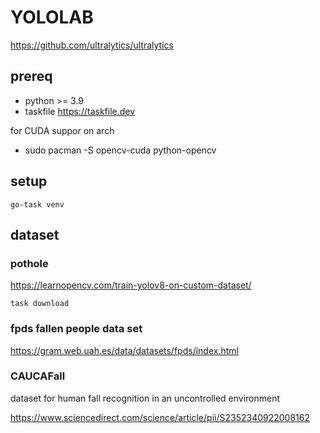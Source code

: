 # YOLOLAB


https://github.com/ultralytics/ultralytics

## prereq

- python >= 3.9
- taskfile https://taskfile.dev

for CUDA suppor on arch
- sudo pacman -S opencv-cuda python-opencv

## setup

```
go-task venv
```


## dataset

### pothole

https://learnopencv.com/train-yolov8-on-custom-dataset/

```
task download
```

### fpds fallen people data set

https://gram.web.uah.es/data/datasets/fpds/index.html


### CAUCAFall 

dataset for human fall recognition in an uncontrolled environment

https://www.sciencedirect.com/science/article/pii/S2352340922008162